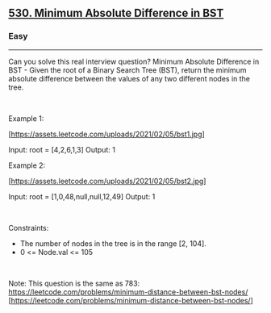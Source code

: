 <h2><a href="https://leetcode.com/problems/minimum-absolute-difference-in-bst/">530. Minimum Absolute Difference in BST</a></h2><h3>Easy</h3><hr>Can you solve this real interview question? Minimum Absolute Difference in BST - Given the root of a Binary Search Tree (BST), return the minimum absolute difference between the values of any two different nodes in the tree.

 

Example 1:

[https://assets.leetcode.com/uploads/2021/02/05/bst1.jpg]


Input: root = [4,2,6,1,3]
Output: 1


Example 2:

[https://assets.leetcode.com/uploads/2021/02/05/bst2.jpg]


Input: root = [1,0,48,null,null,12,49]
Output: 1


 

Constraints:

 * The number of nodes in the tree is in the range [2, 104].
 * 0 <= Node.val <= 105

 

Note: This question is the same as 783: https://leetcode.com/problems/minimum-distance-between-bst-nodes/ [https://leetcode.com/problems/minimum-distance-between-bst-nodes/]